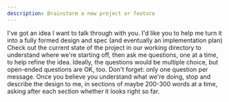 ```yaml
---
description: Brainstorm a new project or feature
---
```


I've got an idea I want to talk through with you. I'd like you to help me turn it into a fully formed design and spec (and eventually an implementation plan)
Check out the current state of the project in our working directory to understand where we're starting off, then ask me questions, one at a time, to help refine the idea.
Ideally, the questions would be multiple choice, but open-ended questions are OK, too. Don't forget: only one question per message.
Once you believe you understand what we're doing, stop and describe the design to me, in sections of maybe 200-300 words at a time, asking after each section whether it looks right so far.
